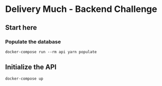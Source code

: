 # Delivery Much - Backend Challenge

## **Start here**

### Populate the database

```
docker-compose run --rm api yarn populate
```

## Initialize the API

```
docker-compose up
```
